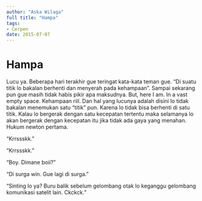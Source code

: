 ```yaml
---
author: "Aska Wilaga"
full title: "Hampa"
tags:
- Cerpen
date: 2015-07-07
---
```


# Hampa

Lucu ya. Beberapa hari terakhir gue teringat kata-kata teman gue. “Di suatu titik lo bakalan berhenti dan menyerah pada kehampaan”. Sampai sekarang pun gue masih tidak habis pikir apa maksudnya. But, here I am. In a vast empty space. Kehampaan riil. Dan hal yang lucunya adalah disini lo tidak bakalan menemukan satu “titik” pun. Karena lo tidak bisa berhenti di satu titik. Kalau lo bergerak dengan satu kecepatan tertentu maka selamanya lo akan bergerak dengan kecepatan itu jika tidak ada gaya yang menahan. Hukum newton pertama.

“Krrssskk.”

“Krrssskk.”

“Boy. Dimane boii?”

“Di surga win. Gue lagi di surga.”

“Sinting lo ya? Buru balik sebelum gelombang otak lo keganggu gelombang komunikasi satelit lain. Ckckck.”